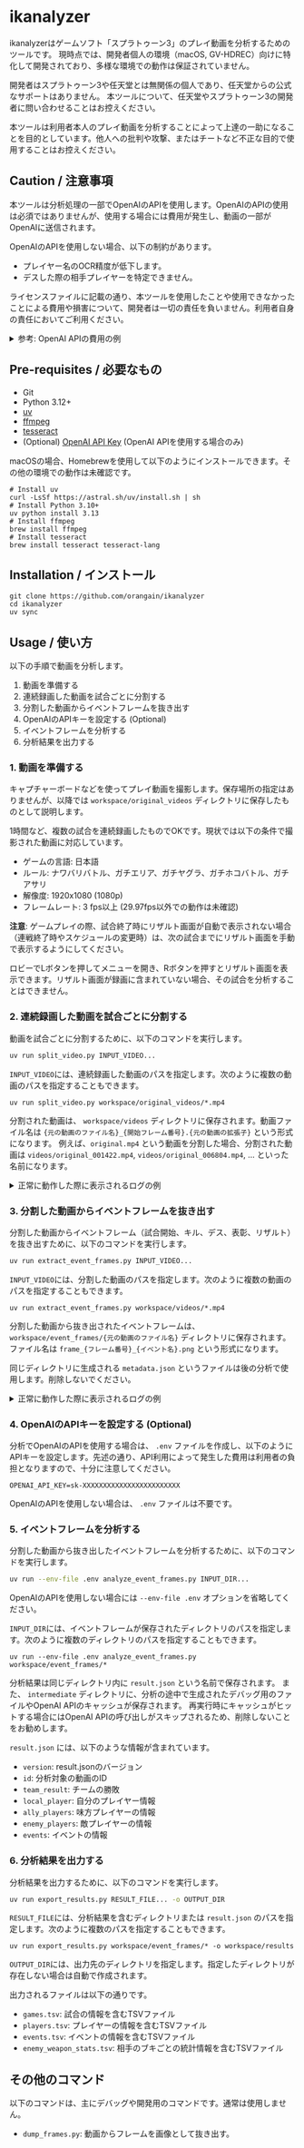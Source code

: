 # ikanalyzer

ikanalyzerはゲームソフト「スプラトゥーン3」のプレイ動画を分析するためのツールです。
現時点では、開発者個人の環境（macOS, GV-HDREC）向けに特化して開発されており、多様な環境での動作は保証されていません。

開発者はスプラトゥーン3や任天堂とは無関係の個人であり、任天堂からの公式なサポートはありません。
本ツールについて、任天堂やスプラトゥーン3の開発者に問い合わせることはお控えください。

本ツールは利用者本人のプレイ動画を分析することによって上達の一助になることを目的としています。他人への批判や攻撃、またはチートなど不正な目的で使用することはお控えください。

## Caution / 注意事項

本ツールは分析処理の一部でOpenAIのAPIを使用します。OpenAIのAPIの使用は必須ではありませんが、使用する場合には費用が発生し、動画の一部がOpenAIに送信されます。

OpenAIのAPIを使用しない場合、以下の制約があります。

- プレイヤー名のOCR精度が低下します。
- デスした際の相手プレイヤーを特定できません。

ライセンスファイルに記載の通り、本ツールを使用したことや使用できなかったことによる費用や損害について、開発者は一切の責任を負いません。利用者自身の責任においてご利用ください。

<details>
<summary>参考: OpenAI APIの費用の例</summary>
作者が2025/05/04に27試合分のイベントフレームを分析した際には、gpt-4o-miniで約256万トークンを消費し、約$0.4の費用がかかりました。トークン数は試合数や試合の内容によって異なります。これはあくまで参考値であり、実際にかかる費用を保証するものではありません。
</details>

## Pre-requisites / 必要なもの

- Git
- Python 3.12+
- [uv](https://docs.astral.sh/uv/)
- [ffmpeg](https://www.ffmpeg.org)
- [tesseract](https://github.com/tesseract-ocr/tesseract)
- (Optional) [OpenAI API Key](https://openai.com/api/) (OpenAI APIを使用する場合のみ)

macOSの場合、Homebrewを使用して以下のようにインストールできます。その他の環境での動作は未確認です。

```
# Install uv
curl -LsSf https://astral.sh/uv/install.sh | sh
# Install Python 3.10+
uv python install 3.13
# Install ffmpeg
brew install ffmpeg
# Install tesseract
brew install tesseract tesseract-lang
```

## Installation / インストール

```
git clone https://github.com/orangain/ikanalyzer
cd ikanalyzer
uv sync
```

## Usage / 使い方

以下の手順で動画を分析します。

1. 動画を準備する
2. 連続録画した動画を試合ごとに分割する
3. 分割した動画からイベントフレームを抜き出す
4. OpenAIのAPIキーを設定する (Optional)
5. イベントフレームを分析する
6. 分析結果を出力する

### 1. 動画を準備する

キャプチャーボードなどを使ってプレイ動画を撮影します。保存場所の指定はありませんが、以降では `workspace/original_videos` ディレクトリに保存したものとして説明します。

1時間など、複数の試合を連続録画したものでOKです。現状では以下の条件で撮影された動画に対応しています。

- ゲームの言語: 日本語
- ルール: ナワバリバトル、ガチエリア、ガチヤグラ、ガチホコバトル、ガチアサリ
- 解像度: 1920x1080 (1080p)
- フレームレート: 3 fps以上 (29.97fps以外での動作は未確認)

**注意**: ゲームプレイの際、試合終了時にリザルト画面が自動で表示されない場合（連戦終了時やスケジュールの変更時）は、次の試合までにリザルト画面を手動で表示するようにしてください。

ロビーでLボタンを押してメニューを開き、Rボタンを押すとリザルト画面を表示できます。リザルト画面が録画に含まれていない場合、その試合を分析することはできません。

### 2. 連続録画した動画を試合ごとに分割する

動画を試合ごとに分割するために、以下のコマンドを実行します。

```bash
uv run split_video.py INPUT_VIDEO...
```

`INPUT_VIDEO`には、連続録画した動画のパスを指定します。次のように複数の動画のパスを指定することもできます。

```
uv run split_video.py workspace/original_videos/*.mp4
```

分割された動画は、 `workspace/videos` ディレクトリに保存されます。動画ファイル名は `{元の動画のファイル名}_{開始フレーム番号}.{元の動画の拡張子}` という形式になります。
例えば、`original.mp4` という動画を分割した場合、分割された動画は `videos/original_001422.mp4`, `videos/original_006804.mp4`, ... といった名前になります。

<details>
<summary>正常に動作した際に表示されるログの例</summary>

```
2025-05-06T19:51:59 [66336][INFO] Video loaded: workspace/original_videos/IOHD0020.MP4, fps: 29.97002997002997
2025-05-06T19:51:59 [66336][INFO] Processed 0 frames...
2025-05-06T19:52:01 [66336][INFO] Processed 900 frames...
2025-05-06T19:52:03 [66336][INFO] Processed 1800 frames...
2025-05-06T19:52:05 [66336][INFO] Processed 2700 frames...
2025-05-06T19:52:07 [66336][INFO] Processed 3600 frames...
2025-05-06T19:52:09 [66336][INFO] Processed 4500 frames...
2025-05-06T19:52:11 [66336][INFO] Processed 5400 frames...
2025-05-06T19:52:13 [66336][INFO] Processed 6300 frames...
2025-05-06T19:52:15 [66336][INFO] Processed 7200 frames...
2025-05-06T19:52:15 [66336][INFO] Frame matched. matched_frame_type: opening, frame_number: 7389
2025-05-06T19:52:17 [66336][INFO] Processed 8100 frames...
2025-05-06T19:52:19 [66336][INFO] Processed 9000 frames...
2025-05-06T19:52:21 [66336][INFO] Processed 9900 frames...
2025-05-06T19:52:23 [66336][INFO] Processed 10800 frames...
2025-05-06T19:52:25 [66336][INFO] Processed 11700 frames...
2025-05-06T19:52:27 [66336][INFO] Processed 12600 frames...
2025-05-06T19:52:29 [66336][INFO] Processed 13500 frames...
2025-05-06T19:52:31 [66336][INFO] Processed 14400 frames...
2025-05-06T19:52:33 [66336][INFO] Processed 15300 frames...
2025-05-06T19:52:35 [66336][INFO] Processed 16200 frames...
2025-05-06T19:52:37 [66336][INFO] Processed 17100 frames...
2025-05-06T19:52:39 [66336][INFO] Processed 18000 frames...
2025-05-06T19:52:39 [66336][INFO] Frame matched. matched_frame_type: result, frame_number: 18090
2025-05-06T19:52:39 [66336][INFO] ffmpeg -i workspace/original_videos/IOHD0020.MP4 -ss 0:04:05.546300 -to 0:10:04.603000 -c copy workspace/videos/IOHD0020_007389.MP4
ffmpeg version 7.1.1 Copyright (c) 2000-2025 the FFmpeg developers
  built with Apple clang version 16.0.0 (clang-1600.0.26.6)
  configuration: --prefix=/opt/homebrew/Cellar/ffmpeg/7.1.1_2 --enable-shared --enable-pthreads --enable-version3 --cc=clang --host-cflags= --host-ldflags='-Wl,-ld_classic' --enable-ffplay --enable-gnutls --enable-gpl --enable-libaom --enable-libaribb24 --enable-libbluray --enable-libdav1d --enable-libharfbuzz --enable-libjxl --enable-libmp3lame --enable-libopus --enable-librav1e --enable-librist --enable-librubberband --enable-libsnappy --enable-libsrt --enable-libssh --enable-libsvtav1 --enable-libtesseract --enable-libtheora --enable-libvidstab --enable-libvmaf --enable-libvorbis --enable-libvpx --enable-libwebp --enable-libx264 --enable-libx265 --enable-libxml2 --enable-libxvid --enable-lzma --enable-libfontconfig --enable-libfreetype --enable-frei0r --enable-libass --enable-libopencore-amrnb --enable-libopencore-amrwb --enable-libopenjpeg --enable-libspeex --enable-libsoxr --enable-libzmq --enable-libzimg --disable-libjack --disable-indev=jack --enable-videotoolbox --enable-audiotoolbox --enable-neon
  libavutil      59. 39.100 / 59. 39.100
  libavcodec     61. 19.101 / 61. 19.101
  libavformat    61.  7.100 / 61.  7.100
  libavdevice    61.  3.100 / 61.  3.100
  libavfilter    10.  4.100 / 10.  4.100
  libswscale      8.  3.100 /  8.  3.100
  libswresample   5.  3.100 /  5.  3.100
  libpostproc    58.  3.100 / 58.  3.100
Input #0, mov,mp4,m4a,3gp,3g2,mj2, from 'workspace/original_videos/IOHD0020.MP4':
  Metadata:
    major_brand     : mp42
    minor_version   : 1
    compatible_brands: mp42avc1
    creation_time   : 2025-05-06T13:22:31.000000Z
    original_format : Video Capture
    original_format-eng: Video Capture
    comment         : I-O DATA GV-HDREC
    comment-eng     : I-O DATA GV-HDREC
  Duration: 04:31:26.27, start: 0.000000, bitrate: 9292 kb/s
  Stream #0:0[0x1](eng): Video: h264 (Constrained Baseline) (avc1 / 0x31637661), yuv420p(tv, bt709, progressive), 1920x1080 [SAR 1:1 DAR 16:9], 9037 kb/s, 29.97 fps, 29.97 tbr, 30k tbn (default)
      Metadata:
        creation_time   : 2025-05-06T13:22:31.000000Z
        vendor_id       : [0][0][0][0]
  Stream #0:1[0x2](eng): Audio: aac (LC) (mp4a / 0x6134706D), 48000 Hz, stereo, fltp, 253 kb/s (default)
      Metadata:
        creation_time   : 2025-05-06T13:22:31.000000Z
        vendor_id       : [0][0][0][0]
Stream mapping:
  Stream #0:0 -> #0:0 (copy)
  Stream #0:1 -> #0:1 (copy)
Output #0, mp4, to 'workspace/videos/IOHD0020_007389.MP4':
  Metadata:
    major_brand     : mp42
    minor_version   : 1
    compatible_brands: mp42avc1
    comment-eng     : I-O DATA GV-HDREC
    original_format : Video Capture
    original_format-eng: Video Capture
    comment         : I-O DATA GV-HDREC
    encoder         : Lavf61.7.100
  Stream #0:0(eng): Video: h264 (Constrained Baseline) (avc1 / 0x31637661), yuv420p(tv, bt709, progressive), 1920x1080 [SAR 1:1 DAR 16:9], q=2-31, 9037 kb/s, 29.97 fps, 29.97 tbr, 30k tbn (default)
      Metadata:
        creation_time   : 2025-05-06T13:22:31.000000Z
        vendor_id       : [0][0][0][0]
  Stream #0:1(eng): Audio: aac (LC) (mp4a / 0x6134706D), 48000 Hz, stereo, fltp, 253 kb/s (default)
      Metadata:
        creation_time   : 2025-05-06T13:22:31.000000Z
        vendor_id       : [0][0][0][0]
Press [q] to stop, [?] for help
[out#0/mp4 @ 0x60000230c000] video:714462KiB audio:11095KiB subtitle:0KiB other streams:0KiB global headers:0KiB muxing overhead: 0.032862%
frame=10740 fps=0.0 q=-1.0 Lsize=  725795KiB time=00:10:04.70 bitrate=9832.4kbits/s speed=2.15e+03x    
2025-05-06T19:52:39 [66336][INFO] Movie written: workspace/videos/IOHD0020_007389.MP4
...
2025-05-06T19:54:28 [66336][INFO] Saved 5 videos.
```

</details>

### 3. 分割した動画からイベントフレームを抜き出す

分割した動画からイベントフレーム（試合開始、キル、デス、表彰、リザルト）を抜き出すために、以下のコマンドを実行します。

```bash
uv run extract_event_frames.py INPUT_VIDEO...
```

`INPUT_VIDEO`には、分割した動画のパスを指定します。次のように複数の動画のパスを指定することもできます。

```
uv run extract_event_frames.py workspace/videos/*.mp4
```

分割した動画から抜き出されたイベントフレームは、 `workspace/event_frames/{元の動画のファイル名}` ディレクトリに保存されます。ファイル名は `frame_{フレーム番号}_{イベント名}.png` という形式になります。

同じディレクトリに生成される `metadata.json` というファイルは後の分析で使用します。削除しないでください。

<details>
<summary>正常に動作した際に表示されるログの例</summary>

```
2025-05-06T20:20:16 [66708][INFO] Using up to 5 processes.
2025-05-06T20:20:16 [66710][INFO] Video loaded: workspace/videos/IOHD0018_000486.MP4, fps: 29.97002997002997
2025-05-06T20:20:16 [66714][INFO] Video loaded: workspace/videos/IOHD0018_011934.MP4, fps: 29.97002997002997
2025-05-06T20:20:16 [66712][INFO] Video loaded: workspace/videos/IOHD0018_023292.MP4, fps: 29.97002997002997
2025-05-06T20:20:16 [66713][INFO] Video loaded: workspace/videos/IOHD0018_047016.MP4, fps: 29.97002997002997
2025-05-06T20:20:16 [66711][INFO] Video loaded: workspace/videos/IOHD0018_035082.MP4, fps: 29.97002997002997
2025-05-06T20:20:16 [66710][INFO] Processed 0 frames...
2025-05-06T20:20:16 [66714][INFO] Processed 0 frames...
2025-05-06T20:20:16 [66712][INFO] Processed 0 frames...
2025-05-06T20:20:16 [66711][INFO] Processed 0 frames...
2025-05-06T20:20:16 [66713][INFO] Processed 0 frames...
2025-05-06T20:20:16 [66711][INFO] Frame matched. matched_frame_type: opening, frame_number: 9
2025-05-06T20:20:16 [66710][INFO] Frame matched. matched_frame_type: opening, frame_number: 54
2025-05-06T20:20:17 [66713][INFO] Frame matched. matched_frame_type: opening, frame_number: 54
2025-05-06T20:20:17 [66712][INFO] Frame matched. matched_frame_type: opening, frame_number: 72
2025-05-06T20:20:17 [66714][INFO] Frame matched. matched_frame_type: opening, frame_number: 81
2025-05-06T20:20:20 [66714][INFO] Frame matched. matched_frame_type: kill, frame_number: 855
...
2025-05-06T20:20:45 [66710][INFO] Processed 5400 frames...
2025-05-06T20:20:45 [66714][INFO] Processed 5400 frames...
2025-05-06T20:20:46 [66713][INFO] Processed 5400 frames...
2025-05-06T20:20:46 [66712][INFO] Processed 5400 frames...
2025-05-06T20:20:46 [66711][INFO] Processed 5400 frames...
2025-05-06T20:20:46 [66714][INFO] Frame matched. matched_frame_type: death, frame_number: 5463
2025-05-06T20:20:47 [66712][INFO] Frame matched. matched_frame_type: kill, frame_number: 5553
2025-05-06T20:20:47 [66711][INFO] Frame matched. matched_frame_type: kill, frame_number: 5643
2025-05-06T20:20:48 [66713][INFO] Frame matched. matched_frame_type: award, frame_number: 5922
2025-05-06T20:20:49 [66711][INFO] Frame matched. matched_frame_type: death, frame_number: 5940
2025-05-06T20:20:49 [66712][INFO] Frame matched. matched_frame_type: death, frame_number: 6003
2025-05-06T20:20:50 [66713][INFO] Processed 6300 frames...
2025-05-06T20:20:50 [66713][INFO] Frame matched. matched_frame_type: result_lobby, frame_number: 6327
2025-05-06T20:20:50 [66710][INFO] Processed 6300 frames...
2025-05-06T20:20:50 [66713][INFO] Saved 14 event frames.
...
```

</details>

### 4. OpenAIのAPIキーを設定する (Optional)

分析でOpenAIのAPIを使用する場合は、 `.env` ファイルを作成し、以下のようにAPIキーを設定します。先述の通り、API利用によって発生した費用は利用者の負担となりますので、十分に注意してください。

```
OPENAI_API_KEY=sk-XXXXXXXXXXXXXXXXXXXXXXXX
```

OpenAIのAPIを使用しない場合は、 `.env` ファイルは不要です。

### 5. イベントフレームを分析する

分割した動画から抜き出したイベントフレームを分析するために、以下のコマンドを実行します。

```bash
uv run --env-file .env analyze_event_frames.py INPUT_DIR...
```

OpenAIのAPIを使用しない場合には `--env-file .env` オプションを省略してください。

`INPUT_DIR`には、イベントフレームが保存されたディレクトリのパスを指定します。次のように複数のディレクトリのパスを指定することもできます。

```
uv run --env-file .env analyze_event_frames.py workspace/event_frames/*
```

分析結果は同じディレクトリ内に `result.json` という名前で保存されます。
また、 `intermediate` ディレクトリに、分析の途中で生成されたデバッグ用のファイルやOpenAI APIのキャッシュが保存されます。
再実行時にキャッシュがヒットする場合にはOpenAI APIの呼び出しがスキップされるため、削除しないことをお勧めします。

`result.json` には、以下のような情報が含まれています。

* `version`: result.jsonのバージョン
* `id`: 分析対象の動画のID
* `team_result`: チームの勝敗
* `local_player`: 自分のプレイヤー情報
* `ally_players`: 味方プレイヤーの情報
* `enemy_players`: 敵プレイヤーの情報
* `events`: イベントの情報

### 6. 分析結果を出力する

分析結果を出力するために、以下のコマンドを実行します。

```bash
uv run export_results.py RESULT_FILE... -o OUTPUT_DIR
```

`RESULT_FILE`には、分析結果を含むディレクトリまたは `result.json` のパスを指定します。次のように複数のパスを指定することもできます。

```
uv run export_results.py workspace/event_frames/* -o workspace/results
```

`OUTPUT_DIR`には、出力先のディレクトリを指定します。指定したディレクトリが存在しない場合は自動で作成されます。

出力されるファイルは以下の通りです。

* `games.tsv`: 試合の情報を含むTSVファイル
* `players.tsv`: プレイヤーの情報を含むTSVファイル
* `events.tsv`: イベントの情報を含むTSVファイル
* `enemy_weapon_stats.tsv`: 相手のブキごとの統計情報を含むTSVファイル


## その他のコマンド

以下のコマンドは、主にデバッグや開発用のコマンドです。通常は使用しません。

* `dump_frames.py`: 動画からフレームを画像として抜き出す。

